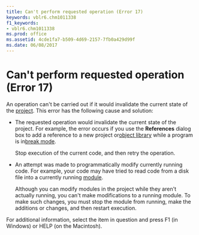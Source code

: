 ```yaml
---
title: Can't perform requested operation (Error 17)
keywords: vblr6.chm1011338
f1_keywords:
- vblr6.chm1011338
ms.prod: office
ms.assetid: 4cde1fa7-b509-4d69-2157-7fb0a429d99f
ms.date: 06/08/2017
---
```



# Can't perform requested operation (Error 17)

An operation can't be carried out if it would invalidate the current state of the [project](../../Glossary/vbe-glossary.md#project). This error has the following cause and solution:



- The requested operation would invalidate the current state of the project. For example, the error occurs if you use the  **References** dialog box to add a reference to a new project or[object library](../../Glossary/vbe-glossary.md#object-library) while a program is in[break mode](../../Glossary/vbe-glossary.md#break-mode).
    
    Stop execution of the current code, and then retry the operation.
    
- An attempt was made to programmatically modify currently running code. For example, your code may have tried to read code from a disk file into a currently running [module](../../Glossary/vbe-glossary.md#module).
    
    Although you can modify modules in the project while they aren't actually running, you can't make modifications to a running module. To make such changes, you must stop the module from running, make the additions or changes, and then restart execution.
    

For additional information, select the item in question and press F1 (in Windows) or HELP (on the Macintosh).

